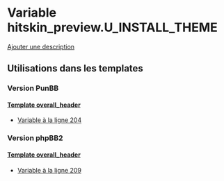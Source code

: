 # Variable hitskin_preview.U_INSTALL_THEME
[Ajouter une description](https://fa-tvars.appspot.com/var/hitskin_preview.U_INSTALL_THEME)

## Utilisations dans les templates

### Version PunBB

#### [Template overall_header](punbb/overall_header.md)
* [Variable &agrave; la ligne 204](../punbb/overall_header.tpl#L204)

### Version phpBB2

#### [Template overall_header](subsilver/overall_header.md)
* [Variable &agrave; la ligne 209](../subsilver/overall_header.tpl#L209)